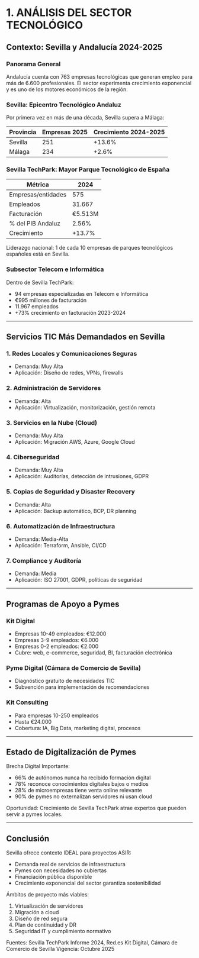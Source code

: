 # 1. ANÁLISIS DEL SECTOR TECNOLÓGICO

## Contexto: Sevilla y Andalucía 2024-2025

### Panorama General

Andalucía cuenta con 763 empresas tecnológicas que generan empleo para más de 6.600 profesionales. 
El sector experimenta crecimiento exponencial y es uno de los motores económicos de la región.

### Sevilla: Epicentro Tecnológico Andaluz

Por primera vez en más de una década, Sevilla supera a Málaga:

| Provincia | Empresas 2025 | Crecimiento 2024-2025 |
|-----------|--------------|----------------------|
| Sevilla   | 251          | +13.6%               |
| Málaga    | 234          | +2.6%                |

### Sevilla TechPark: Mayor Parque Tecnológico de España

| Métrica             | 2024          |
|---------------------|---------------|
| Empresas/entidades  | 575           |
| Empleados           | 31.667        |
| Facturación         | €5.513M       |
| % del PIB Andaluz   | 2.56%         |
| Crecimiento         | +13.7%        |

Liderazgo nacional: 1 de cada 10 empresas de parques tecnológicos españoles está en Sevilla.

### Subsector Telecom e Informática

Dentro de Sevilla TechPark:
- 94 empresas especializadas en Telecom e Informática
- €995 millones de facturación
- 11.967 empleados
- +73% crecimiento en facturación 2023-2024

---

## Servicios TIC Más Demandados en Sevilla

### 1. Redes Locales y Comunicaciones Seguras
- Demanda: Muy Alta
- Aplicación: Diseño de redes, VPNs, firewalls

### 2. Administración de Servidores
- Demanda: Alta
- Aplicación: Virtualización, monitorización, gestión remota

### 3. Servicios en la Nube (Cloud)
- Demanda: Muy Alta
- Aplicación: Migración AWS, Azure, Google Cloud

### 4. Ciberseguridad
- Demanda: Muy Alta
- Aplicación: Auditorías, detección de intrusiones, GDPR

### 5. Copias de Seguridad y Disaster Recovery
- Demanda: Alta
- Aplicación: Backup automático, BCP, DR planning

### 6. Automatización de Infraestructura
- Demanda: Media-Alta
- Aplicación: Terraform, Ansible, CI/CD

### 7. Compliance y Auditoría
- Demanda: Media
- Aplicación: ISO 27001, GDPR, políticas de seguridad

---

## Programas de Apoyo a Pymes

### Kit Digital
- Empresas 10-49 empleados: €12.000
- Empresas 3-9 empleados: €6.000
- Empresas 0-2 empleados: €2.000
- Cubre: web, e-commerce, seguridad, BI, facturación electrónica

### Pyme Digital (Cámara de Comercio de Sevilla)
- Diagnóstico gratuito de necesidades TIC
- Subvención para implementación de recomendaciones

### Kit Consulting
- Para empresas 10-250 empleados
- Hasta €24.000
- Cobertura: IA, Big Data, marketing digital, procesos

---

## Estado de Digitalización de Pymes

Brecha Digital Importante:
- 66% de autónomos nunca ha recibido formación digital
- 78% reconoce conocimientos digitales bajos o medios
- 28% de microempresas tiene venta online relevante
- 90% de pymes no externalizan servidores ni usan cloud

Oportunidad: Crecimiento de Sevilla TechPark atrae expertos que pueden servir a pymes locales.

---

## Conclusión

Sevilla ofrece contexto IDEAL para proyectos ASIR:
- Demanda real de servicios de infraestructura
- Pymes con necesidades no cubiertas
- Financiación pública disponible
- Crecimiento exponencial del sector garantiza sostenibilidad

Ámbitos de proyecto más viables:
1. Virtualización de servidores
2. Migración a cloud
3. Diseño de red segura
4. Plan de continuidad y DR
5. Seguridad IT y cumplimiento normativo

Fuentes: Sevilla TechPark Informe 2024, Red.es Kit Digital, Cámara de Comercio de Sevilla
Vigencia: Octubre 2025
